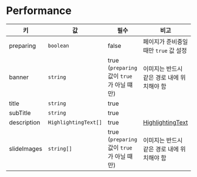 # Performance

| 키 | 값 | 필수 | 비고 |
| --- | --- | --- | --- |
| preparing | `boolean` | false | 페이지가 준비중일 때만 `true` 값 설정 |
| banner | `string` | true (`preparing` 값이 `true`가 아닐 떄만) | 이미지는 반드시 같은 경로 내에 위치해야 함 |
| title | `string` | true | |
| subTitle | `string` | true | |
| description | `HighlightingText[]` | true | [HighlightingText](./highlighting-text.md) |
| slideImages | `string[]` | true (`preparing` 값이 `true`가 아닐 떄만) | 이미지는 반드시 같은 경로 내에 위치해야 함 |
